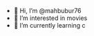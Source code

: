 - 👋 Hi, I’m @mahbubur76
- 👀 I’m interested in movies
- 🌱 I’m currently learning c

<!---
mahbubur76/mahbubur76 is a ✨ special ✨ repository because its `README.md` (this file) appears on your GitHub profile.
You can click the Preview link to take a look at your changes.
--->
